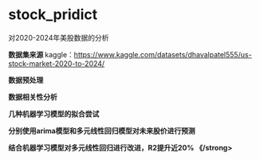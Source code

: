 # stock_pridict
对2020-2024年美股数据的分析<br>

<strong> 数据集来源 </strong>
kaggle：https://www.kaggle.com/datasets/dhavalpatel555/us-stock-market-2020-to-2024/<br>


<strong> 数据预处理 </strong><br>

<strong> 数据相关性分析 </strong><br>

<strong> 几种机器学习模型的拟合尝试 </strong><br>

<strong> 分别使用arima模型和多元线性回归模型对未来股价进行预测 </strong><br>

<strong> 结合机器学习模型对多元线性回归进行改进，R2提升近20% 《/strong><br>

